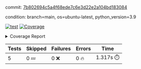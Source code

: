 commit: [7b802694c5a4f68ede7c6e3d22e2a104bd183084](https://github.com/rcmdnk/chatgpt-prompt-wrapper/tree/7b802694c5a4f68ede7c6e3d22e2a104bd183084)

condition: branch=main, os=ubuntu-latest, python_version=3.9

[![test](https://github.com/rcmdnk/chatgpt-prompt-wrapper/actions/workflows/test.yml/badge.svg)](https://github.com/rcmdnk/chatgpt-prompt-wrapper/actions/runs/4651113286)
<a href="https://github.com/rcmdnk/chatgpt-prompt-wrapper/blob/7b802694c5a4f68ede7c6e3d22e2a104bd183084/README.md"><img alt="Coverage" src="https://img.shields.io/badge/Coverage-40%25-orange.svg" /></a><details><summary>Coverage Report </summary><table><tr><th>File</th><th>Stmts</th><th>Miss</th><th>Cover</th><th>Missing</th></tr><tbody><tr><td colspan="5"><b>src/chatgpt_prompt_wrapper</b></td></tr><tr><td>&nbsp; &nbsp;<a href="https://github.com/rcmdnk/chatgpt-prompt-wrapper/blob/7b802694c5a4f68ede7c6e3d22e2a104bd183084/src/chatgpt_prompt_wrapper/chatgpt_prompt_wrapper.py">chatgpt_prompt_wrapper.py</a></td><td>120</td><td>92</td><td>23%</td><td><a href="https://github.com/rcmdnk/chatgpt-prompt-wrapper/blob/7b802694c5a4f68ede7c6e3d22e2a104bd183084/src/chatgpt_prompt_wrapper/chatgpt_prompt_wrapper.py#L28-L31">28&ndash;31</a>, <a href="https://github.com/rcmdnk/chatgpt-prompt-wrapper/blob/7b802694c5a4f68ede7c6e3d22e2a104bd183084/src/chatgpt_prompt_wrapper/chatgpt_prompt_wrapper.py#L37-L44">37&ndash;44</a>, <a href="https://github.com/rcmdnk/chatgpt-prompt-wrapper/blob/7b802694c5a4f68ede7c6e3d22e2a104bd183084/src/chatgpt_prompt_wrapper/chatgpt_prompt_wrapper.py#L48-L55">48&ndash;55</a>, <a href="https://github.com/rcmdnk/chatgpt-prompt-wrapper/blob/7b802694c5a4f68ede7c6e3d22e2a104bd183084/src/chatgpt_prompt_wrapper/chatgpt_prompt_wrapper.py#L59-L63">59&ndash;63</a>, <a href="https://github.com/rcmdnk/chatgpt-prompt-wrapper/blob/7b802694c5a4f68ede7c6e3d22e2a104bd183084/src/chatgpt_prompt_wrapper/chatgpt_prompt_wrapper.py#L69-L98">69&ndash;98</a>, <a href="https://github.com/rcmdnk/chatgpt-prompt-wrapper/blob/7b802694c5a4f68ede7c6e3d22e2a104bd183084/src/chatgpt_prompt_wrapper/chatgpt_prompt_wrapper.py#L104-L113">104&ndash;113</a>, <a href="https://github.com/rcmdnk/chatgpt-prompt-wrapper/blob/7b802694c5a4f68ede7c6e3d22e2a104bd183084/src/chatgpt_prompt_wrapper/chatgpt_prompt_wrapper.py#L119-L123">119&ndash;123</a>, <a href="https://github.com/rcmdnk/chatgpt-prompt-wrapper/blob/7b802694c5a4f68ede7c6e3d22e2a104bd183084/src/chatgpt_prompt_wrapper/chatgpt_prompt_wrapper.py#L127-L176">127&ndash;176</a>, <a href="https://github.com/rcmdnk/chatgpt-prompt-wrapper/blob/7b802694c5a4f68ede7c6e3d22e2a104bd183084/src/chatgpt_prompt_wrapper/chatgpt_prompt_wrapper.py#L180-L185">180&ndash;185</a></td></tr><tr><td>&nbsp; &nbsp;<a href="https://github.com/rcmdnk/chatgpt-prompt-wrapper/blob/7b802694c5a4f68ede7c6e3d22e2a104bd183084/src/chatgpt_prompt_wrapper/config.py">config.py</a></td><td>11</td><td>3</td><td>73%</td><td><a href="https://github.com/rcmdnk/chatgpt-prompt-wrapper/blob/7b802694c5a4f68ede7c6e3d22e2a104bd183084/src/chatgpt_prompt_wrapper/config.py#L11-L14">11&ndash;14</a></td></tr><tr><td>&nbsp; &nbsp;<a href="https://github.com/rcmdnk/chatgpt-prompt-wrapper/blob/7b802694c5a4f68ede7c6e3d22e2a104bd183084/src/chatgpt_prompt_wrapper/log_formatter.py">log_formatter.py</a></td><td>22</td><td>6</td><td>73%</td><td><a href="https://github.com/rcmdnk/chatgpt-prompt-wrapper/blob/7b802694c5a4f68ede7c6e3d22e2a104bd183084/src/chatgpt_prompt_wrapper/log_formatter.py#L18-L24">18&ndash;24</a>, <a href="https://github.com/rcmdnk/chatgpt-prompt-wrapper/blob/7b802694c5a4f68ede7c6e3d22e2a104bd183084/src/chatgpt_prompt_wrapper/log_formatter.py#L29-L31">29&ndash;31</a></td></tr><tr><td colspan="5"><b>src/chatgpt_prompt_wrapper/chatgpt</b></td></tr><tr><td>&nbsp; &nbsp;<a href="https://github.com/rcmdnk/chatgpt-prompt-wrapper/blob/7b802694c5a4f68ede7c6e3d22e2a104bd183084/src/chatgpt_prompt_wrapper/chatgpt/ask.py">ask.py</a></td><td>34</td><td>26</td><td>24%</td><td><a href="https://github.com/rcmdnk/chatgpt-prompt-wrapper/blob/7b802694c5a4f68ede7c6e3d22e2a104bd183084/src/chatgpt_prompt_wrapper/chatgpt/ask.py#L21-L63">21&ndash;63</a></td></tr><tr><td>&nbsp; &nbsp;<a href="https://github.com/rcmdnk/chatgpt-prompt-wrapper/blob/7b802694c5a4f68ede7c6e3d22e2a104bd183084/src/chatgpt_prompt_wrapper/chatgpt/chat.py">chat.py</a></td><td>105</td><td>85</td><td>19%</td><td><a href="https://github.com/rcmdnk/chatgpt-prompt-wrapper/blob/7b802694c5a4f68ede7c6e3d22e2a104bd183084/src/chatgpt_prompt_wrapper/chatgpt/chat.py#L33-L34">33&ndash;34</a>, <a href="https://github.com/rcmdnk/chatgpt-prompt-wrapper/blob/7b802694c5a4f68ede7c6e3d22e2a104bd183084/src/chatgpt_prompt_wrapper/chatgpt/chat.py#L37-L67">37&ndash;67</a>, <a href="https://github.com/rcmdnk/chatgpt-prompt-wrapper/blob/7b802694c5a4f68ede7c6e3d22e2a104bd183084/src/chatgpt_prompt_wrapper/chatgpt/chat.py#L76-L88">76&ndash;88</a>, <a href="https://github.com/rcmdnk/chatgpt-prompt-wrapper/blob/7b802694c5a4f68ede7c6e3d22e2a104bd183084/src/chatgpt_prompt_wrapper/chatgpt/chat.py#L91-L93">91&ndash;93</a>, <a href="https://github.com/rcmdnk/chatgpt-prompt-wrapper/blob/7b802694c5a4f68ede7c6e3d22e2a104bd183084/src/chatgpt_prompt_wrapper/chatgpt/chat.py#L98-L122">98&ndash;122</a>, <a href="https://github.com/rcmdnk/chatgpt-prompt-wrapper/blob/7b802694c5a4f68ede7c6e3d22e2a104bd183084/src/chatgpt_prompt_wrapper/chatgpt/chat.py#L125-L187">125&ndash;187</a></td></tr><tr><td>&nbsp; &nbsp;<a href="https://github.com/rcmdnk/chatgpt-prompt-wrapper/blob/7b802694c5a4f68ede7c6e3d22e2a104bd183084/src/chatgpt_prompt_wrapper/chatgpt/chatgpt.py">chatgpt.py</a></td><td>97</td><td>62</td><td>36%</td><td><a href="https://github.com/rcmdnk/chatgpt-prompt-wrapper/blob/7b802694c5a4f68ede7c6e3d22e2a104bd183084/src/chatgpt_prompt_wrapper/chatgpt/chatgpt.py#L60-L96">60&ndash;96</a>, <a href="https://github.com/rcmdnk/chatgpt-prompt-wrapper/blob/7b802694c5a4f68ede7c6e3d22e2a104bd183084/src/chatgpt_prompt_wrapper/chatgpt/chatgpt.py#L99-L107">99&ndash;107</a>, <a href="https://github.com/rcmdnk/chatgpt-prompt-wrapper/blob/7b802694c5a4f68ede7c6e3d22e2a104bd183084/src/chatgpt_prompt_wrapper/chatgpt/chatgpt.py#L110-L125">110&ndash;125</a>, <a href="https://github.com/rcmdnk/chatgpt-prompt-wrapper/blob/7b802694c5a4f68ede7c6e3d22e2a104bd183084/src/chatgpt_prompt_wrapper/chatgpt/chatgpt.py#L128-L134">128&ndash;134</a>, <a href="https://github.com/rcmdnk/chatgpt-prompt-wrapper/blob/7b802694c5a4f68ede7c6e3d22e2a104bd183084/src/chatgpt_prompt_wrapper/chatgpt/chatgpt.py#L137-L138">137&ndash;138</a>, <a href="https://github.com/rcmdnk/chatgpt-prompt-wrapper/blob/7b802694c5a4f68ede7c6e3d22e2a104bd183084/src/chatgpt_prompt_wrapper/chatgpt/chatgpt.py#L147-L155">147&ndash;155</a>, <a href="https://github.com/rcmdnk/chatgpt-prompt-wrapper/blob/7b802694c5a4f68ede7c6e3d22e2a104bd183084/src/chatgpt_prompt_wrapper/chatgpt/chatgpt.py#L158">158</a>, <a href="https://github.com/rcmdnk/chatgpt-prompt-wrapper/blob/7b802694c5a4f68ede7c6e3d22e2a104bd183084/src/chatgpt_prompt_wrapper/chatgpt/chatgpt.py#L161-L164">161&ndash;164</a>, <a href="https://github.com/rcmdnk/chatgpt-prompt-wrapper/blob/7b802694c5a4f68ede7c6e3d22e2a104bd183084/src/chatgpt_prompt_wrapper/chatgpt/chatgpt.py#L167-L174">167&ndash;174</a>, <a href="https://github.com/rcmdnk/chatgpt-prompt-wrapper/blob/7b802694c5a4f68ede7c6e3d22e2a104bd183084/src/chatgpt_prompt_wrapper/chatgpt/chatgpt.py#L177-L181">177&ndash;181</a>, <a href="https://github.com/rcmdnk/chatgpt-prompt-wrapper/blob/7b802694c5a4f68ede7c6e3d22e2a104bd183084/src/chatgpt_prompt_wrapper/chatgpt/chatgpt.py#L184-L190">184&ndash;190</a>, <a href="https://github.com/rcmdnk/chatgpt-prompt-wrapper/blob/7b802694c5a4f68ede7c6e3d22e2a104bd183084/src/chatgpt_prompt_wrapper/chatgpt/chatgpt.py#L193-L194">193&ndash;194</a>, <a href="https://github.com/rcmdnk/chatgpt-prompt-wrapper/blob/7b802694c5a4f68ede7c6e3d22e2a104bd183084/src/chatgpt_prompt_wrapper/chatgpt/chatgpt.py#L199-L211">199&ndash;211</a>, <a href="https://github.com/rcmdnk/chatgpt-prompt-wrapper/blob/7b802694c5a4f68ede7c6e3d22e2a104bd183084/src/chatgpt_prompt_wrapper/chatgpt/chatgpt.py#L214">214</a></td></tr><tr><td colspan="5"><b>src/chatgpt_prompt_wrapper/cmd</b></td></tr><tr><td>&nbsp; &nbsp;<a href="https://github.com/rcmdnk/chatgpt-prompt-wrapper/blob/7b802694c5a4f68ede7c6e3d22e2a104bd183084/src/chatgpt_prompt_wrapper/cmd/commands.py">commands.py</a></td><td>13</td><td>10</td><td>23%</td><td><a href="https://github.com/rcmdnk/chatgpt-prompt-wrapper/blob/7b802694c5a4f68ede7c6e3d22e2a104bd183084/src/chatgpt_prompt_wrapper/cmd/commands.py#L6-L17">6&ndash;17</a></td></tr><tr><td>&nbsp; &nbsp;<a href="https://github.com/rcmdnk/chatgpt-prompt-wrapper/blob/7b802694c5a4f68ede7c6e3d22e2a104bd183084/src/chatgpt_prompt_wrapper/cmd/cost.py">cost.py</a></td><td>12</td><td>8</td><td>33%</td><td><a href="https://github.com/rcmdnk/chatgpt-prompt-wrapper/blob/7b802694c5a4f68ede7c6e3d22e2a104bd183084/src/chatgpt_prompt_wrapper/cmd/cost.py#L7-L14">7&ndash;14</a></td></tr><tr><td>&nbsp; &nbsp;<a href="https://github.com/rcmdnk/chatgpt-prompt-wrapper/blob/7b802694c5a4f68ede7c6e3d22e2a104bd183084/src/chatgpt_prompt_wrapper/cmd/init.py">init.py</a></td><td>9</td><td>5</td><td>44%</td><td><a href="https://github.com/rcmdnk/chatgpt-prompt-wrapper/blob/7b802694c5a4f68ede7c6e3d22e2a104bd183084/src/chatgpt_prompt_wrapper/cmd/init.py#L8-L14">8&ndash;14</a></td></tr><tr><td><b>TOTAL</b></td><td><b>498</b></td><td><b>297</b></td><td><b>40%</b></td><td>&nbsp;</td></tr></tbody></table></details>

| Tests | Skipped | Failures | Errors | Time |
| ----- | ------- | -------- | -------- | ------------------ |
| 5 | 0 :zzz: | 0 :x: | 0 :fire: | 1.317s :stopwatch: |

